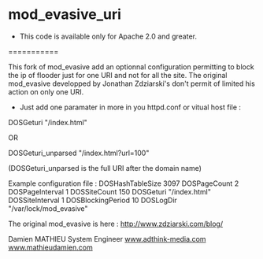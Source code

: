 mod_evasive_uri
===========

- This code is available only for Apache 2.0 and greater.

===========

This fork of mod_evasive add an optionnal configuration permitting to block the ip of flooder just for one URI and not for all the site.
The original mod_evasive developped by Jonathan Zdziarski's don't permit of limited his action on only one URI.

- Just add one paramater in more in you httpd.conf or vitual host file :

DOSGeturi "/index.html"

OR

DOSGeturi_unparsed "/index.html?url=100"

(DOSGeturi_unparsed is the full URI after the domain name)

Example configuration file :
<IfModule mod_evasive20.c>
  DOSHashTableSize 3097
  DOSPageCount 2
  DOSPageInterval 1
  DOSSiteCount 150
  DOSGeturi "/index.html"
  DOSSiteInterval 1
  DOSBlockingPeriod 10
  DOSLogDir "/var/lock/mod_evasive"
</IfModule>


The original mod_evasive is here : http://www.zdziarski.com/blog/

Damien MATHIEU 
System Engineer
www.adthink-media.com
www.mathieudamien.com
